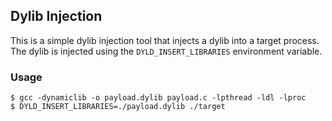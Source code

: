 ## Dylib Injection

This is a simple dylib injection tool that injects a dylib into a target process. The dylib is injected using the `DYLD_INSERT_LIBRARIES` environment variable.

### Usage

```shell
$ gcc -dynamiclib -o payload.dylib payload.c -lpthread -ldl -lproc
$ DYLD_INSERT_LIBRARIES=./payload.dylib ./target
```
